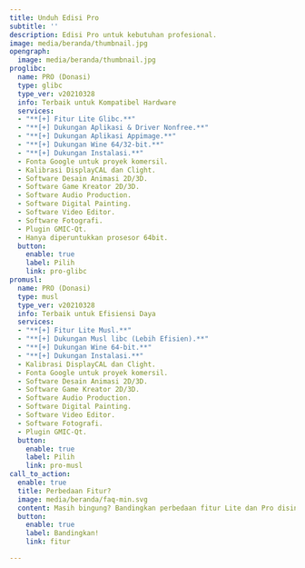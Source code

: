 ```yaml
---
title: Unduh Edisi Pro
subtitle: ''
description: Edisi Pro untuk kebutuhan profesional.
image: media/beranda/thumbnail.jpg
opengraph:
  image: media/beranda/thumbnail.jpg
proglibc:
  name: PRO (Donasi)
  type: glibc
  type_ver: v20210328
  info: Terbaik untuk Kompatibel Hardware
  services:
  - "**[+] Fitur Lite Glibc.**"
  - "**[+] Dukungan Aplikasi & Driver Nonfree.**"
  - "**[+] Dukungan Aplikasi Appimage.**"
  - "**[+] Dukungan Wine 64/32-bit.**"
  - "**[+] Dukungan Instalasi.**"
  - Fonta Google untuk proyek komersil.
  - Kalibrasi DisplayCAL dan Clight.
  - Software Desain Animasi 2D/3D.
  - Software Game Kreator 2D/3D.
  - Software Audio Production.
  - Software Digital Painting.
  - Software Video Editor.
  - Software Fotografi.
  - Plugin GMIC-Qt.
  - Hanya diperuntukkan prosesor 64bit.
  button:
    enable: true
    label: Pilih
    link: pro-glibc
promusl:
  name: PRO (Donasi)
  type: musl
  type_ver: v20210328
  info: Terbaik untuk Efisiensi Daya
  services:
  - "**[+] Fitur Lite Musl.**"
  - "**[+] Dukungan Musl libc (Lebih Efisien).**"
  - "**[+] Dukungan Wine 64-bit.**"
  - "**[+] Dukungan Instalasi.**"
  - Kalibrasi DisplayCAL dan Clight.
  - Fonta Google untuk proyek komersil.
  - Software Desain Animasi 2D/3D.
  - Software Game Kreator 2D/3D.
  - Software Audio Production.
  - Software Digital Painting.
  - Software Video Editor.
  - Software Fotografi.
  - Plugin GMIC-Qt.
  button:
    enable: true
    label: Pilih
    link: pro-musl
call_to_action:
  enable: true
  title: Perbedaan Fitur?
  image: media/beranda/faq-min.svg
  content: Masih bingung? Bandingkan perbedaan fitur Lite dan Pro disini.
  button:
    enable: true
    label: Bandingkan!
    link: fitur

---
```

